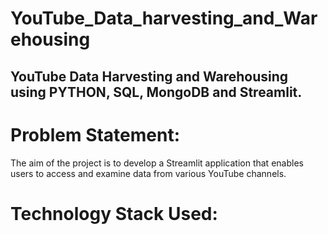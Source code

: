 # YouTube_Data_harvesting_and_Warehousing
## YouTube Data Harvesting and Warehousing using PYTHON, SQL, MongoDB and Streamlit.
# Problem Statement:
The aim of the project is to develop a Streamlit application that enables users to access and examine data from various YouTube channels.
# Technology Stack Used:



